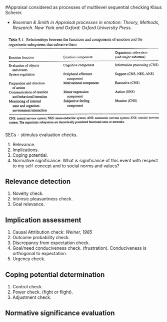 #Appraisal considered as processes of multilevel sequential checking
Klaus Scherer.

* *Roseman & Smith in Appraisal processes in emotion: Theory, Methods, Research. New York and Oxford: Oxford University Press.*

![Relationship between the functions and components of emotion and the organismic subsystems that subserves them](scherer_appraisal.md_table1.png)

SECs - stimulus evaluation checks.

1. Relevance.
1. Implications.
1. Coping potential.
1. Normative significance. What is significance of this event with respect to my self-concept and to social norms and values?

## Relevance detection

1. Novelty check. 
1. Intrinsic pleasantness check. 
1. Goal relevance.

## Implication assessment

1. Causal Attribution check: *Weiner, 1985*
1. Outcome probability check.
1. Discrepancy from expectation check.
1. Goal/need conduciveness check. (frustration). Conduciveness is orthogonal to expectation.
1. Urgency check.

## Coping potential determination

1. Control check.
1. Power check. (fight or flight).
1. Adjustment check.

## Normative significance evaluation
